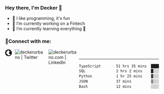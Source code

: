 
### Hey there, I'm Decker 👋

- 🌟 I like programming, it's fun
- 🔭 I’m currently working on a Fintech
- 🌱 I’m currently learning everything 🤣

### 📱Connect with me:

[<img align="left" alt="deckerurbano.com" width="22px" src="https://raw.githubusercontent.com/iconic/open-iconic/master/svg/globe.svg" style="margin-right: 10px;" />](https://deckerurbano.com)
[<img align="left" alt="deckerurbano | Twitter" width="100px" src="https://img.shields.io/badge/twitter-%231DA1F2.svg?&style=for-the-badge&logo=twitter&logoColor=white" style="margin-right: 10px;" />](https://twitter.com/deckerurbano)
[<img align="left" alt="deckerurbano.com | LinkedIn" width="100px" src="https://img.shields.io/badge/linkedin-%230077B5.svg?&style=for-the-badge&logo=linkedin&logoColor=white" />](https://linkedin.com/in/deckerurbano)

<br/>

---

<div style="text-align: center;">
<!--START_SECTION:waka-->

```txt
TypeScript       51 hrs 35 mins  ███████████████████████░░   91.57 %
SQL              2 hrs 2 mins    █░░░░░░░░░░░░░░░░░░░░░░░░   03.61 %
Python           1 hr 25 mins    ▓░░░░░░░░░░░░░░░░░░░░░░░░   02.52 %
JSON             37 mins         ▒░░░░░░░░░░░░░░░░░░░░░░░░   01.09 %
Bash             12 mins         ░░░░░░░░░░░░░░░░░░░░░░░░░   00.38 %
```

<!--END_SECTION:waka-->
</div>
